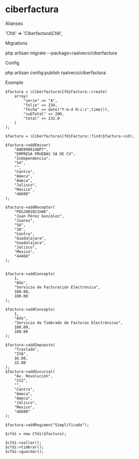 ciberfactura
============

Alianses

'Cfdi' => 'Ciberfactura\Cfdi',

Migrations

php artisan migrate --package=raalveco/ciberfactura

Config

php artisan config:publish raalveco/ciberfactura

Example

    $factura = \Ciberfactura\CfdiFactura::create(
        array(
            "serie" => "A",
            "folio" => 234,
            "fecha" => date("Y-m-d H:i:s",time()),
            "subTotal" => 200,
            "total" => 232.0
        )
    );

    $factura = \Ciberfactura\CfdiFactura::find($factura->id);

    $factura->addEmisor(
        "AAD990814BP7",
        "EMPRESA PRUEBAS SA DE CV",
        "Independencia",
        "54",
        "",
        "Centro",
        "Ameca",
        "Ameca",
        "Jalisco",
        "Mexico",
        "46600"
    );

    $factura->addReceptor(
        "PEGJ801021H4K",
        "Juan Pérez González",
        "Juarez",
        "56",
        "3A",
        "Centro",
        "Guadalajara",
        "Guadalajara",
        "Jalisco",
        "Mexico",
        "44460"
    );


    $factura->addConcepto(
        1,
        "Año",
        "Servicio de Facturación Electrónica",
        100.00,
        100.00
    );

    $factura->addConcepto(
        1,
        "Año",
        "Servicio de Timbrado de Facturas Electrónicas",
        100.00,
        100.00
    );

    $factura->addImpuesto(
        "Traslado",
        "IVA",
        16.00,
        32.00
    );
    $factura->addSucursal(
        "Av. Revolución",
        "212",
        "",
        "Centro",
        "Ameca",
        "Ameca",
        "Jalisco",
        "Mexico",
        "46600"
    );

    $factura->addRegimen("Simplificado");

    $cfdi = new Cfdi($factura);

    $cfdi->sellar();
    $cfdi->timbrar();
    $cfdi->guardar();